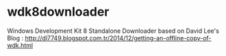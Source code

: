 # wdk8downloader
Windows Development Kit 8 Standalone Downloader based on David Lee's Blog : http://dl7749.blogspot.com.tr/2014/12/getting-an-offline-copy-of-wdk.html
